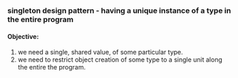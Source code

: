 ### singleton design pattern - having a unique instance of a type in the entire program

#### Objective:
1. we need a single, shared value, of some particular type.
2. we need to restrict object creation of some type to a single unit along the entire the program.
